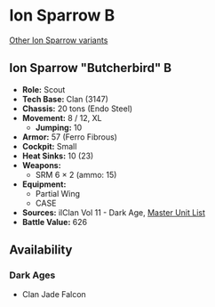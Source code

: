 # Ion Sparrow B

[Other Ion Sparrow variants](../ion_sparrow.md)

## Ion Sparrow "Butcherbird" B
- **Role:** Scout
- **Tech Base:** Clan (3147)
- **Chassis:** 20 tons (Endo Steel)
- **Movement:** 8 / 12, XL
  - **Jumping:** 10
- **Armor:** 57 (Ferro Fibrous)
- **Cockpit:** Small
- **Heat Sinks:** 10 (23)
- **Weapons:**
  - SRM 6 × 2 (ammo: 15)
- **Equipment:**
  - Partial Wing
  - CASE
- **Sources:** ilClan Vol 11 - Dark Age, [Master Unit List](http://masterunitlist.info/Unit/Details/7740/butcherbird-ion-sparrow-b)
- **Battle Value:** 626

## Availability

### Dark Ages
- Clan Jade Falcon

